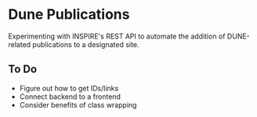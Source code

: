 # Dune Publications

Experimenting with INSPIRE's REST API to automate the addition of DUNE-related publications to a designated site.

## To Do
- Figure out how to get IDs/links
- Connect backend to a frontend
- Consider benefits of class wrapping